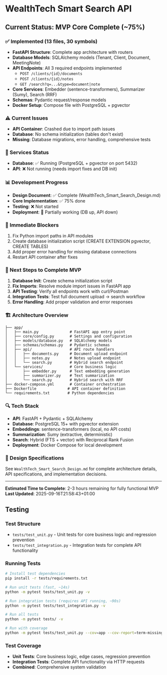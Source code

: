 # WealthTech Smart Search API

## Current Status: MVP Core Complete (~75%)

### ✅ Implemented (13 files, 30 symbols)
- **FastAPI Structure**: Complete app architecture with routers
- **Database Models**: SQLAlchemy models (Tenant, Client, Document, MeetingNote) 
- **API Endpoints**: All 3 required endpoints implemented
  - `POST /clients/{id}/documents`
  - `POST /clients/{id}/notes`
  - `GET /search?q=...&type=document|note`
- **Core Services**: Embedder (sentence-transformers), Summarizer (Sumy), Search (RRF)
- **Schemas**: Pydantic request/response models
- **Docker Setup**: Compose file with PostgreSQL + pgvector

### ⚠️ Current Issues
- **API Container**: Crashed due to import path issues
- **Database**: No schema initialization (tables don't exist)
- **Missing**: Database migrations, error handling, comprehensive tests

### 🔧 Services Status
- **Database**: ✅ Running (PostgreSQL + pgvector on port 5432)
- **API**: ❌ Not running (needs import fixes and DB init)

### 📊 Development Progress
- **Design Document**: ✅ Complete (WealthTech_Smart_Search_Design.md)
- **Core Implementation**: ✅ 75% done
- **Testing**: ❌ Not started
- **Deployment**: 🔄 Partially working (DB up, API down)

### 🚧 Immediate Blockers
1. Fix Python import paths in API modules
2. Create database initialization script (CREATE EXTENSION pgvector, CREATE TABLES)
3. Add proper error handling for missing database connections
4. Restart API container after fixes

### 🎯 Next Steps to Complete MVP
1. **Database Init**: Create schema initialization script
2. **Fix Imports**: Resolve module import issues in FastAPI app
3. **API Testing**: Verify all endpoints work with curl/Postman
4. **Integration Tests**: Test full document upload → search workflow
5. **Error Handling**: Add proper validation and error responses

### 🏗️ Architecture Overview
```
├── app/
│   ├── main.py              # FastAPI app entry point
│   ├── core/config.py       # Settings and configuration
│   ├── models/database.py   # SQLAlchemy models
│   ├── schemas/schemas.py   # Pydantic schemas
│   ├── api/                 # API route handlers
│   │   ├── documents.py     # Document upload endpoint
│   │   ├── notes.py         # Notes upload endpoint
│   │   └── search.py        # Hybrid search endpoint
│   └── services/            # Core business logic
│       ├── embedder.py      # Text embedding generation
│       ├── summarizer.py    # Text summarization
│       └── search.py        # Hybrid search with RRF
├── docker-compose.yml       # Container orchestration
├── Dockerfile              # API container definition
└── requirements.txt        # Python dependencies
```

### 🔍 Tech Stack
- **API**: FastAPI + Pydantic + SQLAlchemy
- **Database**: PostgreSQL 15+ with pgvector extension
- **Embeddings**: sentence-transformers (local, no API costs)
- **Summarization**: Sumy (extractive, deterministic)
- **Search**: Hybrid (FTS + vector) with Reciprocal Rank Fusion
- **Deployment**: Docker Compose for local development

### 📝 Design Specifications
See `WealthTech_Smart_Search_Design.md` for complete architecture details, API specifications, and implementation decisions.

---
**Estimated Time to Complete**: 2-3 hours remaining for fully functional MVP
**Last Updated**: 2025-09-16T21:58:43+01:00


## Testing

### Test Structure
- `tests/test_unit.py` - Unit tests for core business logic and regression prevention
- `tests/test_integration.py` - Integration tests for complete API functionality

### Running Tests

```bash
# Install test dependencies
pip install -r tests/requirements.txt

# Run unit tests (fast, ~14s)
python -m pytest tests/test_unit.py -v

# Run integration tests (requires API running, ~90s)
python -m pytest tests/test_integration.py -v

# Run all tests
python -m pytest tests/ -v

# Run with coverage
python -m pytest tests/test_unit.py --cov=app --cov-report=term-missing
```

### Test Coverage
- **Unit Tests**: Core business logic, edge cases, regression prevention
- **Integration Tests**: Complete API functionality via HTTP requests
- **Combined**: Comprehensive system validation

